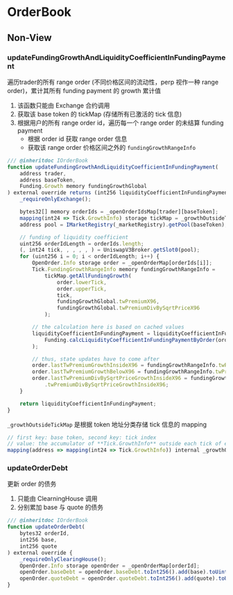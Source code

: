 # OrderBook

## Non-View

### updateFundingGrowthAndLiquidityCoefficientInFundingPayment

遍历trader的所有 range order (不同价格区间的流动性，perp 视作一种 range order)，累计其所有 funding payment 的 growth 累计值

1. 该函数只能由 Exchange 合约调用
2. 获取该 base token 的 tickMap (存储所有已激活的 tick 信息)
3. 根据用户的所有 range order id，遍历每一个 range order 的未结算 funding payment
    - 根据 order id 获取 range order 信息
    - 获取该 range order 价格区间之外的 `fundingGrowthRangeInfo`

```ts
/// @inheritdoc IOrderBook
function updateFundingGrowthAndLiquidityCoefficientInFundingPayment(
    address trader,
    address baseToken,
    Funding.Growth memory fundingGrowthGlobal
) external override returns (int256 liquidityCoefficientInFundingPayment) {
    _requireOnlyExchange();

    bytes32[] memory orderIds = _openOrderIdsMap[trader][baseToken];
    mapping(int24 => Tick.GrowthInfo) storage tickMap = _growthOutsideTickMap[baseToken];
    address pool = IMarketRegistry(_marketRegistry).getPool(baseToken);

    // funding of liquidity coefficient
    uint256 orderIdLength = orderIds.length;
    (, int24 tick, , , , , ) = UniswapV3Broker.getSlot0(pool);
    for (uint256 i = 0; i < orderIdLength; i++) {
        OpenOrder.Info storage order = _openOrderMap[orderIds[i]];
        Tick.FundingGrowthRangeInfo memory fundingGrowthRangeInfo =
            tickMap.getAllFundingGrowth(
                order.lowerTick,
                order.upperTick,
                tick,
                fundingGrowthGlobal.twPremiumX96,
                fundingGrowthGlobal.twPremiumDivBySqrtPriceX96
            );

        // the calculation here is based on cached values
        liquidityCoefficientInFundingPayment = liquidityCoefficientInFundingPayment.add(
            Funding.calcLiquidityCoefficientInFundingPaymentByOrder(order, fundingGrowthRangeInfo)
        );

        // thus, state updates have to come after
        order.lastTwPremiumGrowthInsideX96 = fundingGrowthRangeInfo.twPremiumGrowthInsideX96;
        order.lastTwPremiumGrowthBelowX96 = fundingGrowthRangeInfo.twPremiumGrowthBelowX96;
        order.lastTwPremiumDivBySqrtPriceGrowthInsideX96 = fundingGrowthRangeInfo
            .twPremiumDivBySqrtPriceGrowthInsideX96;
    }

    return liquidityCoefficientInFundingPayment;
}
```

`_growthOutsideTickMap` 是根据 token 地址分类存储 tick 信息的 mapping

```ts
// first key: base token, second key: tick index
// value: the accumulator of **Tick.GrowthInfo** outside each tick of each pool
mapping(address => mapping(int24 => Tick.GrowthInfo)) internal _growthOutsideTickMap;
```

### updateOrderDebt

更新 order 的债务

1. 只能由 ClearningHouse 调用
2. 分别累加 base 与 quote 的债务

```ts
/// @inheritdoc IOrderBook
function updateOrderDebt(
    bytes32 orderId,
    int256 base,
    int256 quote
) external override {
    _requireOnlyClearingHouse();
    OpenOrder.Info storage openOrder = _openOrderMap[orderId];
    openOrder.baseDebt = openOrder.baseDebt.toInt256().add(base).toUint256();
    openOrder.quoteDebt = openOrder.quoteDebt.toInt256().add(quote).toUint256();
}
```